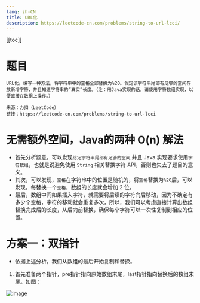 ```yaml
---
lang: zh-CN
title: URL化
description: https://leetcode-cn.com/problems/string-to-url-lcci/
---
```

[[toc]]

# 题目
```
URL化。编写一种方法，将字符串中的空格全部替换为%20。假定该字符串尾部有足够的空间存放新增字符，并且知道字符串的“真实”长度。（注：用Java实现的话，请使用字符数组实现，以便直接在数组上操作。）

来源：力扣（LeetCode）
链接：https://leetcode-cn.com/problems/string-to-url-lcci
```

# 无需额外空间，Java的两种 O(n) 解法

- 首先分析题意，可以发现``给定字符串尾部有足够的空间``,并且 Java 实现要求使用``字符数组``，也就是说避免使用 ``String`` 相关替换字符 API，否则也失去了题目的意义。
- 其次，可以发现，``空格``在字符串中的位置是随机的，将``空格``替换为``%20``后，可以发现，每替换一个``空格``，数组的长度就会增加 2 位。
- 最后，数组中间如果插入字符，就需要将后续的字符向后移动，因为不确定有多少个空格，字符的移动就会重复多次，所以，我们可以考虑直接计算出数组替换完成后的长度，从后向前替换，确保每个字符可以一次性复制到相应的位置。

# 方案一：双指针
- 依据上述分析，我们从数组的最后开始复制和替换。
1. 首先准备两个指针，pre指针指向原始数组末尾，last指针指向替换后的数组末尾。如图：

![image](/_images/url_01.jpeg)


